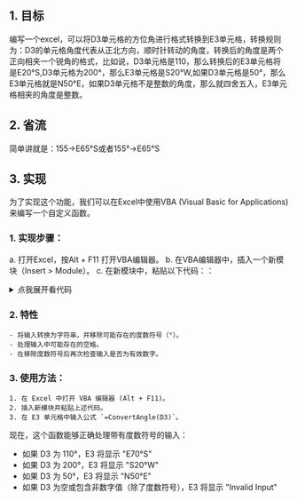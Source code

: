 ## 1. 目标
编写一个excel，可以将D3单元格的方位角进行格式转换到E3单元格，转换规则为：D3的单元格角度代表从正北方向，顺时针转动的角度，转换后的角度是两个正向相夹一个锐角的格式，比如说，D3单元格是110，那么转换后的E3单元格将是E20°S,D3单元格为200°，那么E3单元格是S20°W,如果D3单元格是50°，那么E3单元格就是N50°E，如果D3单元格不是整数的角度，那么就四舍五入，E3单元格相夹的角度是整数。
## 2. 省流
简单讲就是：155→E65°S或者155°→E65°S
## 3. 实现
为了实现这个功能，我们可以在Excel中使用VBA (Visual Basic for Applications) 来编写一个自定义函数。
### 1. 实现步骤：
a. 打开Excel，按Alt + F11 打开VBA编辑器。
b. 在VBA编辑器中，插入一个新模块（Insert > Module）。
c. 在新模块中，粘贴以下代码：：

<details>
  <summary>点我展开看代码</summary>
  <pre><code>
Function ConvertAngle(value As Variant) As String
    Dim angle As Double
    Dim inputStr As String
    Dim roundedAngle As Integer
    Dim quadrant As Integer
    Dim convertedAngle As Integer
    Dim degPart As String, minPart As String, secPart As String
    
    ' 检查输入是否为空或错误
    If IsEmpty(value) Or IsError(value) Then
        ConvertAngle = "Invalid Input"
        Exit Function
    End If
    
    ' 将输入转换为字符串
    inputStr = CStr(value)
    
    ' 解析度分秒或度分格式
    If InStr(inputStr, "°") > 0 Then
        ' 提取度
        degPart = Left(inputStr, InStr(inputStr, "°") - 1)
        inputStr = Mid(inputStr, InStr(inputStr, "°") + 1)
        
        ' 提取分（如果存在）
        If InStr(inputStr, "'") > 0 Then
            minPart = Left(inputStr, InStr(inputStr, "'") - 1)
            inputStr = Mid(inputStr, InStr(inputStr, "'") + 1)
            
            ' 提取秒（如果存在）
            If InStr(inputStr, """") > 0 Then
                secPart = Left(inputStr, InStr(inputStr, """") - 1)
            End If
        End If
        
        ' 计算总角度
        angle = CDbl(degPart)
        If minPart <> "" Then angle = angle + CDbl(minPart) / 60
        If secPart <> "" Then angle = angle + CDbl(secPart) / 3600
    Else
        ' 如果不是度分秒格式，尝试直接转换为数字
        If Not IsNumeric(inputStr) Then
            ConvertAngle = "Invalid Input"
            Exit Function
        End If
        angle = CDbl(inputStr)
    End If
    
    ' 确保角度在0-360范围内
    angle = angle Mod 360
    If angle < 0 Then angle = angle + 360
    
    ' 四舍五入角度到最近的整数
    roundedAngle = Round(angle)
    
    ' 确定象限
    quadrant = roundedAngle \ 90
    
    ' 计算转换后的角度
    convertedAngle = roundedAngle Mod 90
    If convertedAngle = 0 And roundedAngle <> 0 Then convertedAngle = 90
    
    ' 根据象限返回结果
    Select Case quadrant
        Case 0
            ConvertAngle = "N" & convertedAngle & "°E"
        Case 1
            ConvertAngle = "E" & convertedAngle & "°S"
        Case 2
            ConvertAngle = "S" & convertedAngle & "°W"
        Case 3
            ConvertAngle = "W" & convertedAngle & "°N"
    End Select
End Function

  </code></pre>
</details>



### 2. 特性
    - 将输入转换为字符串，并移除可能存在的度数符号（°）。
    - 处理输入中可能存在的空格。
    - 在移除度数符号后再次检查输入是否为有效数字。

### 3. 使用方法：
    1. 在 Excel 中打开 VBA 编辑器 (Alt + F11)。
    2. 插入新模块并粘贴上述代码。
    3. 在 E3 单元格中输入公式 `=ConvertAngle(D3)`。

现在，这个函数能够正确处理带有度数符号的输入：

- 如果 D3 为 110°，E3 将显示 "E70°S"
- 如果 D3 为 200°，E3 将显示 "S20°W"
- 如果 D3 为 50°，E3 将显示 "N50°E"
- 如果 D3 为空或包含非数字值（除了度数符号），E3 将显示 "Invalid Input"

